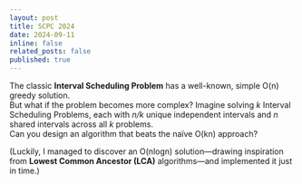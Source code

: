 ```yaml
---
layout: post
title: SCPC 2024
date: 2024-09-11
inline: false
related_posts: false
published: true
---
```


The classic **Interval Scheduling Problem** has a well-known, simple O(n) greedy solution.  
But what if the problem becomes more complex? Imagine solving *k* Interval Scheduling Problems, each with *n/k* unique independent intervals and *n* shared intervals across all *k* problems.  
Can you design an algorithm that beats the naïve O(kn) approach?

(Luckily, I managed to discover an O(nlogn) solution—drawing inspiration from **Lowest Common Ancestor (LCA)** algorithms—and implemented it just in time.)
